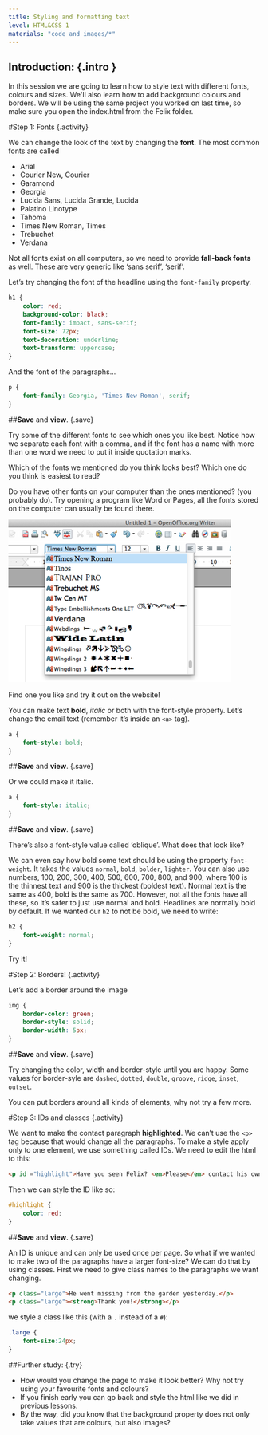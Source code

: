 ```yaml
---
title: Styling and formatting text
level: HTML&CSS 1
materials: "code and images/*"
---
```


## __Introduction:__ {.intro }
In this session we are going to learn how to style text with different fonts, colours and sizes. We'll also learn how to add background colours and borders. We will be using the same project you worked on last time, so make sure you open the index.html from the Felix folder.

#Step 1: Fonts {.activity}

We can change the look of the text by changing the __font__. The most common fonts are called

+ Arial
+ Courier New, Courier
+ Garamond
+ Georgia
+ Lucida Sans, Lucida Grande, Lucida
+ Palatino Linotype
+ Tahoma
+ Times New Roman, Times
+ Trebuchet
+ Verdana

Not all fonts exist on all computers, so we need to provide __fall-back fonts__ as well. These are very generic like ‘sans serif’, ‘serif’.

Let’s try changing the font of the headline using the `font-family` property.

```css
h1 {
	color: red;
	background-color: black;
	font-family: impact, sans-serif;
	font-size: 72px;
	text-decoration: underline;
	text-transform: uppercase;
}
```
And the font of the paragraphs...

```css
p {
	font-family: Georgia, 'Times New Roman', serif;
}
```

##__Save__ and __view__. {.save}

Try some of the different fonts to see which ones you like best. Notice how we separate each font with a comma, and if the font has a name with more than one word we need to put it inside quotation marks.

Which of the fonts we mentioned do you think looks best? Which one do you think is easiest to read?

Do you have other fonts on your computer than the ones mentioned? (you probably do). Try opening a program like Word or Pages, all the fonts stored on the computer can usually be found there.

![screenshot](fonts.png)

Find one you like and try it out on the website!

You can make text __bold__, *italic* or both with the font-style property. Let’s change the email text (remember it’s inside an `<a>` tag).

```css
a {
	font-style: bold;
}
```

##__Save__ and __view__. {.save}

Or we could make it italic.

```css
a {
	font-style: italic;
}
```
##__Save__ and __view__. {.save}

There’s also a font-style value called ‘oblique’. What does that look like?

We can even say how bold some text should be using the property `font-weight`. It takes the values `normal`, `bold`, `bolder`, `lighter`. You can also use numbers, 100, 200, 300, 400, 500, 600, 700, 800, and 900, where 100 is the thinnest text and 900 is the thickest (boldest text). Normal text is the same as 400, bold is the same as 700. However, not all the fonts have all these, so it’s safer to just use normal and bold. Headlines are normally bold by default. If we wanted our `h2` to not be bold, we need to write:

```css
h2 {
	font-weight: normal;
}
```

Try it!

#Step 2: Borders! {.activity}

Let’s add a border around the image

```css
img {
	border-color: green;
	border-style: solid;
	border-width: 5px;
}
```
##__Save__ and __view__. {.save}

Try changing the color, width and border-style until you are happy. Some values for border-syle are `dashed`, `dotted`, `double`, `groove`, `ridge`, `inset`, `outset`.

You can put borders around all kinds of elements, why not try a few more.

#Step 3: IDs and classes {.activity}

We want to make the contact paragraph __highlighted__.  We can’t use the `<p>` tag because that would change all the paragraphs. To make a style apply only to one element, we use something called IDs. We need to edit the html to this:

```html
<p id ="highlight">Have you seen Felix? <em>Please</em> contact his owners at <a href="mailto:felixowners@email.com">felixowners@email.com</a></p>
```

Then we can style the ID like so:

```css
#highlight {
	color: red;
}
```

##__Save__ and __view__. {.save}

An ID is unique and can only be used once per page. So what if we wanted to make two of the paragraphs have a larger font-size? We can do that by using classes. First we need to give class names to the paragraphs we want changing.

```html
<p class="large">He went missing from the garden yesterday.</p>
<p class="large"><strong>Thank you!</strong></p>
```
we style a class like this (with a `.` instead of a `#`):

```css
.large {
	font-size:24px;
}
```

##Further study: {.try}

+ How would you change the page to make it look better? Why not try using your favourite fonts and colours?
+ If you finish early you can go back and style the html like we did in previous lessons.
+ By the way, did you know that the background property does not only take values that are colours, but also images?
